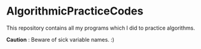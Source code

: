 AlgorithmicPracticeCodes
========================

This repository contains all my programs which I did to practice algorithms.

**Caution** : Beware of sick variable names. :)
